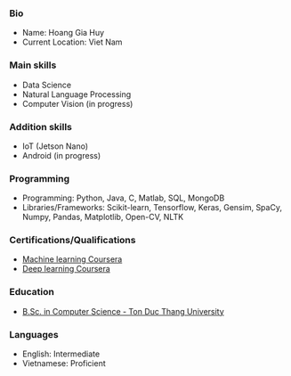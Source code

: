 ### Bio
- Name: Hoang Gia Huy
- Current Location: Viet Nam
### Main skills
- Data Science
- Natural Language Processing
- Computer Vision (in progress)
### Addition skills
- IoT (Jetson Nano)
- Android (in progress)
### Programming
- Programming: Python, Java, C, Matlab, SQL, MongoDB
- Libraries/Frameworks: Scikit-learn, Tensorflow, Keras, Gensim, SpaCy, Numpy, Pandas, Matplotlib, Open-CV, NLTK
### Certifications/Qualifications
- [Machine learning Coursera](https://coursera.org/share/7d1a910c51a1218e6a9d3d516a9f6554)
- [Deep learning Coursera](https://coursera.org/share/697dad03c3b610146a57800048f7fc99)
### Education
- [B.Sc. in Computer Science - Ton Duc Thang University](https://www.linkedin.com/school/ton-duc-thang-university/?originalSubdomain=vn)
### Languages
- English: Intermediate
- Vietnamese: Proficient
